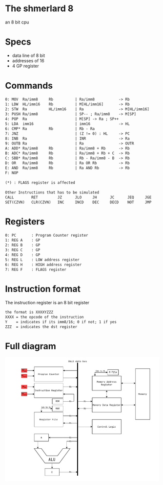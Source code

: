 # The shmerlard 8
an 8 bit cpu

# Specs
- data line of 8 bit
- addresses of 16
- 4 GP register

# Commands
```
0: MOV  Ra/imm8     Rb          | Ra/imm8           -> Rb
1: LDW  HL/imm16    Rb          | M[HL/imm16]       -> Rb
2: STW  Ra          HL/imm16    | Ra                -> M[HL/imm16]
3: PUSH Ra/imm8                 | SP-- ; Ra/imm8    -> M[SP]
4: POP  Ra                      | M[SP] -> Ra ; SP++
5: LDA  imm16                   | imm16             -> HL
6: CMP* Ra          Rb          | Rb - Ra
7: JNZ                          | (Z != 0) : HL     -> PC
8: INB  Ra                      | INR               -> Ra
9: OUTB Ra                      | Ra                -> OUTR
A: ADD* Ra/imm8     Rb          | Ra/imm8 + Rb      -> Rb
B: ADC* Ra/imm8     Rb          | Ra/imm8 + Rb + C  -> Rb
C: SBB* Ra/imm8     Rb          | Rb - Ra/imm8 - B  -> Rb
D: OR   Ra/imm8     Rb          | Ra OR Rb          -> Rb
E: AND  Ra/imm8     Rb          | Ra AND Rb         -> Rb
F: NOP

(*) : FLAGS register is affected

Other Instructions that has to be simulated
CALL        RET         JZ      JLO     JH      JC      JEQ     JGE
SET(CZVN)   CLR(CZVN)   INC     INCD    DEC     DECD    NOT     JMP
```
# Registers
```
0: PC       : Program Counter register
1: REG A    : GP
2: REG B    : GP
3: REG C    : GP
4: REG D    : GP
5: REG L    : LOW address register
6: REG H    : HIGH address register
7: REG F    : FLAGS register
```
# Instruction format
The instruction register is an 8 bit register
```
the format is XXXXYZZZ
XXXX = the opcode of the instruction
Y    = indicates if its imm8/16; 0 if not; 1 if yes
ZZZ  = indicates the dst register
```

# Full diagram
![text](Diagrams/Main-Diagram.drawio.png)
